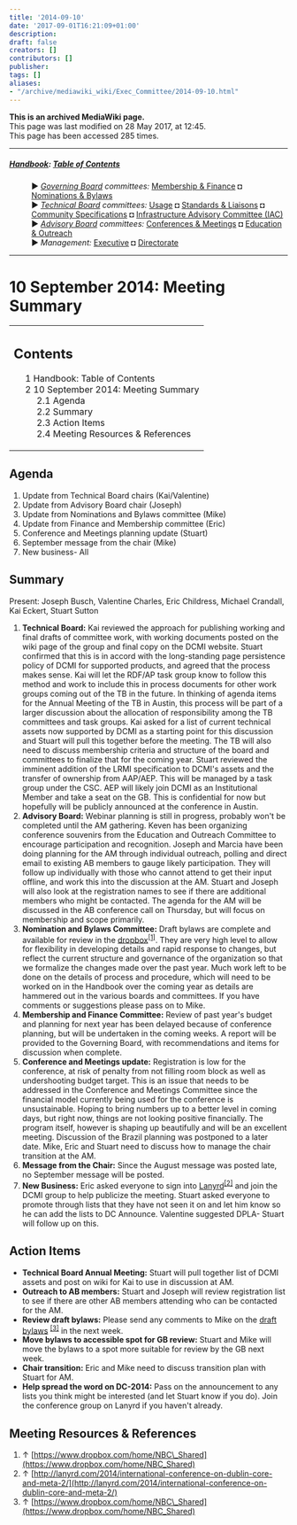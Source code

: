 ```yaml
---
title: '2014-09-10'
date: '2017-09-01T16:21:09+01:00'
description: 
draft: false
creators: []
contributors: []
publisher: 
tags: []
aliases:
- "/archive/mediawiki_wiki/Exec_Committee/2014-09-10.html"
---
```


 **This is an archived MediaWiki page.**  
This page was last modified on 28 May 2017, at 12:45.  
This page has been accessed 285 times.

* * *

##### [Handbook](/archive/mediawiki_wiki/DCMI_Handbook "DCMI Handbook"): [Table of Contents](/archive/mediawiki_wiki/DCMI_Handbook/ "DCMI Handbook") 
<dl>
<dd> ► <i><a href="/archive/mediawiki_wiki/DCMI_Governing_Board" title="DCMI Governing Board">Governing Board</a> committees:</i> <a href="/archive/mediawiki_wiki/DCMI_Governing_Board/finance" title="DCMI Governing Board/finance">Membership &amp; Finance</a> ◘ <a href="/archive/mediawiki_wiki/DCMI_Governing_Board/nominations" title="DCMI Governing Board/nominations">Nominations &amp; Bylaws</a> 
</dd>
<dd> ► <i><a href="/archive/mediawiki_wiki/DCMI_Technical_Board" title="DCMI Technical Board">Technical Board</a> committees:</i> <a href="/archive/mediawiki_wiki/DCMI_Technical_Board/usage" title="DCMI Technical Board/usage">Usage</a> ◘ <a href="/archive/mediawiki_wiki/DCMI_Technical_Board/standards" title="DCMI Technical Board/standards">Standards &amp; Liaisons</a> ◘ <a href="/archive/mediawiki_wiki/DCMI_Technical_Board/specifications" title="DCMI Technical Board/specifications">Community Specifications</a> ◘ <a href="/archive/mediawiki_wiki/DCMI_Technical_Board/infrastructure" title="DCMI Technical Board/infrastructure">Infrastructure Advisory Committee (IAC)</a>
</dd>
<dd> ► <i><a href="/archive/mediawiki_wiki/DCMI_Advisory_Board" title="DCMI Advisory Board">Advisory Board</a> committees:</i> <a href="/archive/mediawiki_wiki/DCMI_Advisory_Board/meetings" title="DCMI Advisory Board/meetings">Conferences &amp; Meetings</a> ◘ <a href="/archive/mediawiki_wiki/DCMI_Advisory_Board/documentation" title="DCMI Advisory Board/documentation">Education &amp; Outreach</a>
</dd>
<dd> ► <i>Management:</i> <a href="/archive/mediawiki_wiki/Exec_Committee" title="Exec Committee">Executive</a> ◘ <a href="/archive/mediawiki_wiki/Exec_Committee/directorate" title="Exec Committee/directorate">Directorate</a>
</dd>
</dl>

* * *

# 10 September 2014: Meeting Summary 
<table id="toc" class="toc">
  <tr>
    <td>
      <div id="toctitle">
        <h2>Contents</h2>
      </div>
      <ul>
        <li class="toclevel-1"><a href="#Handbook:_Table_of_Contents"><span class="tocnumber">1</span> <span class="toctext">Handbook: Table of Contents</span></a></li>
        <li class="toclevel-1 tocsection-1">
          <a href="#10_September_2014:_Meeting_Summary"><span class="tocnumber">2</span> <span class="toctext">10 September 2014: Meeting Summary</span></a>
          <ul>
            <li class="toclevel-2 tocsection-2"><a href="#Agenda"><span class="tocnumber">2.1</span> <span class="toctext">Agenda</span></a></li>
            <li class="toclevel-2 tocsection-3"><a href="#Summary"><span class="tocnumber">2.2</span> <span class="toctext">Summary</span></a></li>
            <li class="toclevel-2 tocsection-4"><a href="#Action_Items"><span class="tocnumber">2.3</span> <span class="toctext">Action Items</span></a></li>
            <li class="toclevel-2 tocsection-5"><a href="#Meeting_Resources_.26_References"><span class="tocnumber">2.4</span> <span class="toctext">Meeting Resources &amp; References</span></a></li>
          </ul>
        </li>
      </ul>
    </td>
  </tr>
</table>


## Agenda 

1. Update from Technical Board chairs (Kai/Valentine)
2. Update from Advisory Board chair (Joseph)
3. Update from Nominations and Bylaws committee (Mike)
4. Update from Finance and Membership committee (Eric)
5. Conference and Meetings planning update (Stuart)
6. September message from the chair (Mike)
7. New business- All

## Summary 

Present: Joseph Busch, Valentine Charles, Eric Childress, Michael Crandall, Kai Eckert, Stuart Sutton

1. **Technical Board:** Kai reviewed the approach for publishing working and final drafts of committee work, with working documents posted on the wiki page of the group and final copy on the DCMI website. Stuart confirmed that this is in accord with the long-standing page persistence policy of DCMI for supported products, and agreed that the process makes sense. Kai will let the RDF/AP task group know to follow this method and work to include this in process documents for other work groups coming out of the TB in the future. In thinking of agenda items for the Annual Meeting of the TB in Austin, this process will be part of a larger discussion about the allocation of responsibility among the TB committees and task groups. Kai asked for a list of current technical assets now supported by DCMI as a starting point for this discussion and Stuart will pull this together before the meeting. The TB will also need to discuss membership criteria and structure of the board and committees to finalize that for the coming year. Stuart reviewed the imminent addition of the LRMI specification to DCMI's assets and the transfer of ownership from AAP/AEP. This will be managed by a task group under the CSC. AEP will likely join DCMI as an Institutional Member and take a seat on the GB. This is confidential for now but hopefully will be publicly announced at the conference in Austin.
2. **Advisory Board:** Webinar planning is still in progress, probably won't be completed until the AM gathering. Keven has been organizing conference souvenirs from the Education and Outreach Committee to encourage participation and recognition. Joseph and Marcia have been doing planning for the AM through individual outreach, polling and direct email to existing AB members to gauge likely participation. They will follow up individually with those who cannot attend to get their input offline, and work this into the discussion at the AM. Stuart and Joseph will also look at the registration names to see if there are additional members who might be contacted. The agenda for the AM will be discussed in the AB conference call on Thursday, but will focus on membership and scope primarily.
3. **Nomination and Bylaws Committee:** Draft bylaws are complete and available for review in the [dropbox](https://www.dropbox.com/home/NBC_Shared)<sup id="cite_ref-0" class="reference"><a href="#cite_note-0">[1]</a></sup>. They are very high level to allow for flexibility in developing details and rapid response to changes, but reflect the current structure and governance of the organization so that we formalize the changes made over the past year. Much work left to be done on the details of process and procedure, which will need to be worked on in the Handbook over the coming year as details are hammered out in the various boards and committees. If you have comments or suggestions please pass on to Mike.
4. **Membership and Finance Committee:** Review of past year's budget and planning for next year has been delayed because of conference planning, but will be undertaken in the coming weeks. A report will be provided to the Governing Board, with recommendations and items for discussion when complete.
5. **Conference and Meetings update:** Registration is low for the conference, at risk of penalty from not filling room block as well as undershooting budget target. This is an issue that needs to be addressed in the Conference and Meetings Committee since the financial model currently being used for the conference is unsustainable. Hoping to bring numbers up to a better level in coming days, but right now, things are not looking positive financially. The program itself, however is shaping up beautifully and will be an excellent meeting. Discussion of the Brazil planning was postponed to a later date. Mike, Eric and Stuart need to discuss how to manage the chair transition at the AM.
6. **Message from the Chair:** Since the August message was posted late, no September message will be posted. 
7. **New Business:** Eric asked everyone to sign into [Lanyrd](http://lanyrd.com/2014/international-conference-on-dublin-core-and-meta-2/Lanyrd)<sup id="cite_ref-1" class="reference"><a href="#cite_note-1">[2]</a></sup> and join the DCMI group to help publicize the meeting. Stuart asked everyone to promote through lists that they have not seen it on and let him know so he can add the lists to DC Announce. Valentine suggested DPLA- Stuart will follow up on this.

## Action Items 

- **Technical Board Annual Meeting:** Stuart will pull together list of DCMI assets and post on wiki for Kai to use in discussion at AM.
- **Outreach to AB members:** Stuart and Joseph will review registration list to see if there are other AB members attending who can be contacted for the AM.
- **Review draft bylaws:** Please send any comments to Mike on the [draft bylaws](https://www.dropbox.com/home/NBC_Shared) <sup id="cite_ref-2" class="reference"><a href="#cite_note-2">[3]</a></sup> in the next week.
- **Move bylaws to accessible spot for GB review:** Stuart and Mike will move the bylaws to a spot more suitable for review by the GB next week.
- **Chair transition:** Eric and Mike need to discuss transition plan with Stuart for AM.
- **Help spread the word on DC-2014:** Pass on the announcement to any lists you think might be interested (and let Stuart know if you do). Join the conference group on Lanyrd if you haven't already.

## Meeting Resources & References 

1. ↑ [https://www.dropbox.com/home/NBC\_Shared](https://www.dropbox.com/home/NBC_Shared)
2. ↑ [http://lanyrd.com/2014/international-conference-on-dublin-core-and-meta-2/](http://lanyrd.com/2014/international-conference-on-dublin-core-and-meta-2/)
3. ↑ [https://www.dropbox.com/home/NBC\_Shared](https://www.dropbox.com/home/NBC_Shared)

